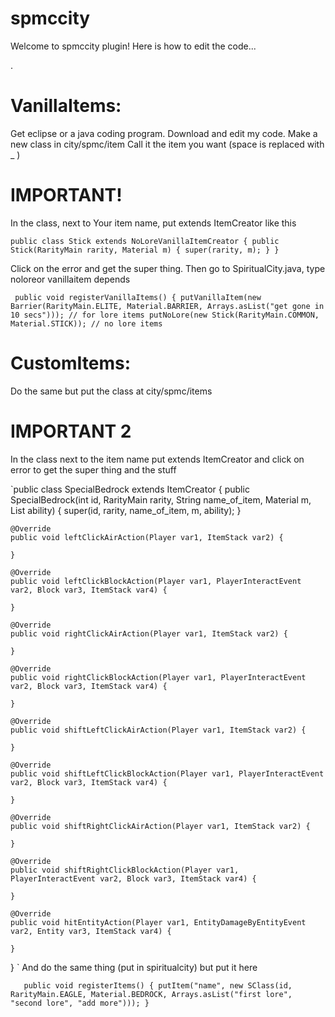 
# spmccity
Welcome to spmccity plugin!
Here is how to edit the code...
 
.
# VanillaItems:
Get eclipse or a java coding program.
Download and edit my code.
Make a new class in city/spmc/item
Call it the item you want (space is replaced with _ )
# IMPORTANT!
In the class, next to Your item name, put extends ItemCreator
like this
 
`public class Stick extends NoLoreVanillaItemCreator {
    public Stick(RarityMain rarity, Material m) {
        super(rarity, m);
    }
}`
 
Click on the error and get the super thing.
Then go to SpiritualCity.java, 
type noloreor vanillaitem depends
 
` public void registerVanillaItems() {
        putVanillaItem(new Barrier(RarityMain.ELITE, Material.BARRIER, Arrays.asList("get gone in 10 secs"))); // for lore items
        putNoLore(new Stick(RarityMain.COMMON, Material.STICK)); // no lore items`
 
# CustomItems:
Do the same but put the class at city/spmc/items
# IMPORTANT 2
In the class next to the item name put extends ItemCreator and click on error to get the super thing and the stuff
 
`public class SpecialBedrock extends ItemCreator {
    public SpecialBedrock(int id, RarityMain rarity, String name_of_item, Material m, List ability) {
        super(id, rarity, name_of_item, m, ability);
    }
 
    @Override
    public void leftClickAirAction(Player var1, ItemStack var2) {
 
    }
 
    @Override
    public void leftClickBlockAction(Player var1, PlayerInteractEvent var2, Block var3, ItemStack var4) {
 
    }
 
    @Override
    public void rightClickAirAction(Player var1, ItemStack var2) {
 
    }
 
    @Override
    public void rightClickBlockAction(Player var1, PlayerInteractEvent var2, Block var3, ItemStack var4) {
 
    }
 
    @Override
    public void shiftLeftClickAirAction(Player var1, ItemStack var2) {
 
    }
 
    @Override
    public void shiftLeftClickBlockAction(Player var1, PlayerInteractEvent var2, Block var3, ItemStack var4) {
 
    }
 
    @Override
    public void shiftRightClickAirAction(Player var1, ItemStack var2) {
 
    }
 
    @Override
    public void shiftRightClickBlockAction(Player var1, PlayerInteractEvent var2, Block var3, ItemStack var4) {
 
    }
 
    @Override
    public void hitEntityAction(Player var1, EntityDamageByEntityEvent var2, Entity var3, ItemStack var4) {
 
    }
}
`
And do the same thing (put in spiritualcity)
but put it here
 
`   public void registerItems() {
      putItem("name", new SClass(id, RarityMain.EAGLE, Material.BEDROCK, Arrays.asList("first lore", "second lore", "add more")));
    }`
